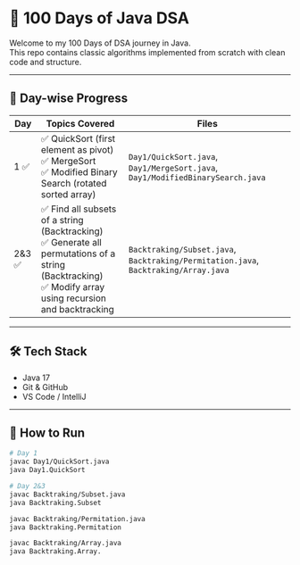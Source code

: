 # 🧠 100 Days of Java DSA

Welcome to my 100 Days of DSA journey in Java.  
This repo contains classic algorithms implemented from scratch with clean code and structure.

---

## 📅 Day-wise Progress

| Day | Topics Covered | Files |
|-----|----------------|-------|
| 1 ✅ | ✅ QuickSort (first element as pivot)<br>✅ MergeSort<br>✅ Modified Binary Search (rotated sorted array) | `Day1/QuickSort.java`, `Day1/MergeSort.java`, `Day1/ModifiedBinarySearch.java` |
| 2&3 ✅ | ✅ Find all subsets of a string (Backtracking)<br>✅ Generate all permutations of a string (Backtracking)<br>✅ Modify array using recursion and backtracking | `Backtraking/Subset.java`, `Backtraking/Permitation.java`, `Backtraking/Array.java` |

---

## 🛠️ Tech Stack

- Java 17
- Git & GitHub
- VS Code / IntelliJ

---

## 🚀 How to Run

```bash
# Day 1
javac Day1/QuickSort.java
java Day1.QuickSort

# Day 2&3
javac Backtraking/Subset.java
java Backtraking.Subset

javac Backtraking/Permitation.java
java Backtraking.Permitation

javac Backtraking/Array.java
java Backtraking.Array.
